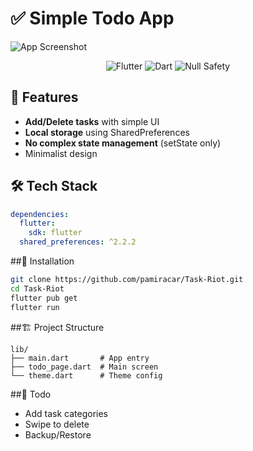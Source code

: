 # ✅ Simple Todo App  

![App Screenshot](https://via.placeholder.com/300x600/5B86E5/FFFFFF?text=Todo+App+Preview)  

<p align="center">
  <img src="https://img.shields.io/badge/Flutter-3.19.0-blue" alt="Flutter">
  <img src="https://img.shields.io/badge/Dart-3.3.0-blue" alt="Dart">
  <img src="https://img.shields.io/badge/null-safety-success" alt="Null Safety">
</p>

## 📱 Features  
- **Add/Delete tasks** with simple UI  
- **Local storage** using SharedPreferences  
- **No complex state management** (setState only)  
- Minimalist design  

## 🛠 Tech Stack  
```yaml
dependencies:
  flutter:
    sdk: flutter
  shared_preferences: ^2.2.2
```
##🚀 Installation
```bash
git clone https://github.com/pamiracar/Task-Riot.git
cd Task-Riot
flutter pub get
flutter run
```

##🏗 Project Structure
```text
lib/
├── main.dart       # App entry
├── todo_page.dart  # Main screen
└── theme.dart      # Theme config
```

##📝 Todo
- Add task categories
- Swipe to delete
- Backup/Restore
